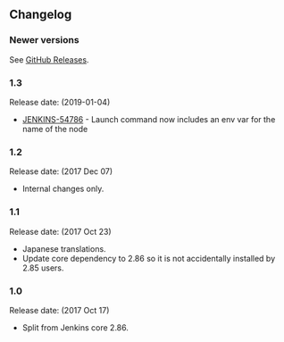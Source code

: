 ## Changelog

### Newer versions

See [GitHub Releases](https://github.com/jenkinsci/command-launcher-plugin/releases).

### 1.3

Release date: (2019-01-04)

-   [JENKINS-54786](https://issues.jenkins-ci.org/browse/JENKINS-54786) -
    Launch command now includes an env var for the name of the node
     
### 1.2

Release date: (2017 Dec 07)

-   Internal changes only.

### 1.1

Release date: (2017 Oct 23)

-   Japanese translations.
-   Update core dependency to 2.86 so it is not accidentally installed
    by 2.85 users.

### 1.0

Release date: (2017 Oct 17)

-   Split from Jenkins core 2.86.
